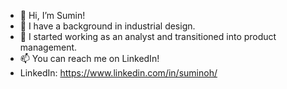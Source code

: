 - 👋 Hi, I’m Sumin!
- 👀 I have a background in industrial design.
- 🌱 I started working as an analyst and transitioned into product management.
- 📫 You can reach me on LinkedIn!
- LinkedIn: https://www.linkedin.com/in/suminoh/

<!---
suminohh/suminohh is a ✨ special ✨ repository because its `README.md` (this file) appears on your GitHub profile.
You can click the Preview link to take a look at your changes.
--->
